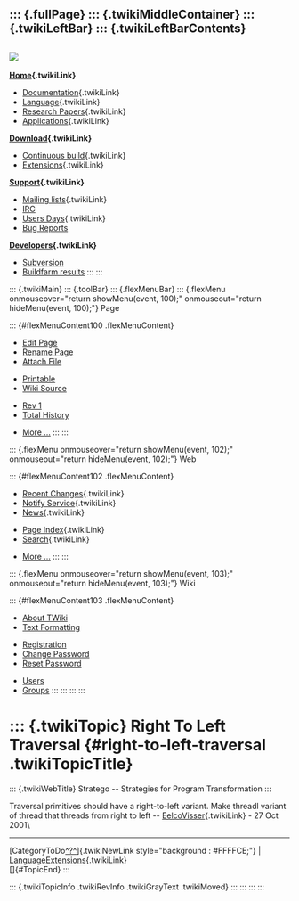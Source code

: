 ::: {.fullPage}
::: {.twikiMiddleContainer}
::: {.twikiLeftBar}
::: {.twikiLeftBarContents}
  ----------------------------------------------------------------------------------
  [![](../pub/Stratego/StrategoLogo/StrategoLogoTextlessWhite-100px.png)](WebHome)
  ----------------------------------------------------------------------------------

**[Home](WebHome){.twikiLink}**

-   [Documentation](StrategoDocumentation){.twikiLink}
-   [Language](StrategoLanguage){.twikiLink}
-   [Research Papers](StrategoPublications){.twikiLink}
-   [Applications](StrategoApplication){.twikiLink}

**[Download](StrategoDownload){.twikiLink}**

-   [Continuous build](ContinuousBuild){.twikiLink}
-   [Extensions](AdditionalPackageDownload){.twikiLink}

**[Support](StrategoSupport){.twikiLink}**

-   [Mailing lists](MailingList){.twikiLink}
-   [IRC](irc://irc.freenode.net/#stratego)
-   [Users Days](StrategoUsersDay){.twikiLink}
-   [Bug Reports](http://yellowgrass.org/project/StrategoXT)

**[Developers](StrategoDev){.twikiLink}**

-   [Subversion](https://svn.strategoxt.org/repos/StrategoXT/strategoxt/trunk)
-   [Buildfarm
    results](http://hydra.nixos.org/jobset/strategoxt/strategoxt-release/all)
:::
:::

::: {.twikiMain}
::: {.toolBar}
::: {.flexMenuBar}
::: {.flexMenu onmouseover="return showMenu(event, 100);" onmouseout="return hideMenu(event, 100);"}
Page

::: {#flexMenuContent100 .flexMenuContent}
-   [Edit
    Page](http://www.program-transformation.org/edit/Stratego/RightToLeftTraversal?t=1536825664)
-   [Rename
    Page](http://www.program-transformation.org/rename/Stratego/RightToLeftTraversal)
-   [Attach
    File](http://www.program-transformation.org/attach/Stratego/RightToLeftTraversal)

<!-- -->

-   [Printable](http://www.program-transformation.org/view/Stratego/RightToLeftTraversal?skin=print.pattern)
-   [Wiki
    Source](http://www.program-transformation.org/view/Stratego/RightToLeftTraversal?skin=text&raw=on&contenttype=text/plain)

<!-- -->

-   [Rev
    1](http://www.program-transformation.org/view/Stratego/RightToLeftTraversal?rev=1.1)
-   [Total
    History](http://www.program-transformation.org/rdiff/Stratego/RightToLeftTraversal)

<!-- -->

-   [More
    \...](http://www.program-transformation.org/oops/Stratego/RightToLeftTraversal?template=oopsmore&param1=1.1&param2=1.1)
:::
:::

::: {.flexMenu onmouseover="return showMenu(event, 102);" onmouseout="return hideMenu(event, 102);"}
Web

::: {#flexMenuContent102 .flexMenuContent}
-   [Recent Changes](WebChanges){.twikiLink}
-   [Notify Service](WebNotify){.twikiLink}
-   [News](WebNews){.twikiLink}

<!-- -->

-   [Page Index](WebIndex){.twikiLink}
-   [Search](WebSearch){.twikiLink}

<!-- -->

-   [More
    \...](http://www.program-transformation.org/oops/Stratego/RightToLeftTraversal?template=oopsmore&param1=1.1&param2=1.1)
:::
:::

::: {.flexMenu onmouseover="return showMenu(event, 103);" onmouseout="return hideMenu(event, 103);"}
Wiki

::: {#flexMenuContent103 .flexMenuContent}
-   [About
    TWiki](http://www.program-transformation.org/view/TWiki/WebHome)
-   [Text
    Formatting](http://www.program-transformation.org/view/TWiki/TextFormattingRules)

<!-- -->

-   [Registration](http://www.program-transformation.org/view/TWiki/TWikiRegistration)
-   [Change
    Password](http://www.program-transformation.org/view/TWiki/ChangePassword)
-   [Reset
    Password](http://www.program-transformation.org/view/TWiki/ResetPassword)

<!-- -->

-   [Users](http://www.program-transformation.org/view/Main/TWikiUsers)
-   [Groups](http://www.program-transformation.org/view/Main/TWikiGroups)
:::
:::
:::
:::

::: {.twikiTopic}
Right To Left Traversal {#right-to-left-traversal .twikiTopicTitle}
=======================

::: {.twikiWebTitle}
Stratego \-- Strategies for Program Transformation
:::

Traversal primitives should have a right-to-left variant. Make threadl
variant of thread that threads from right to left \--
[EelcoVisser](../Main/EelcoVisser){.twikiLink} - 27 Oct 2001\

------------------------------------------------------------------------

[CategoryToDo[^?^](http://www.program-transformation.org/edit/Stratego/CategoryToDo?topicparent=Stratego.RightToLeftTraversal)]{.twikiNewLink
style="background : #FFFFCE;"} \|
[LanguageExtensions](LanguageExtensions){.twikiLink}\
[]{#TopicEnd}
:::

::: {.twikiTopicInfo .twikiRevInfo .twikiGrayText .twikiMoved}
:::
:::
:::
:::
